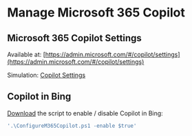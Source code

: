 # Manage Microsoft 365 Copilot

## Microsoft 365 Copilot Settings

Available at: [https://admin.microsoft.com/#/copilot/settings](https://admin.microsoft.com/#/copilot/settings)

Simulation: [Copilot Settings](https://nam06.safelinks.protection.outlook.com/?url=https%3A%2F%2Fapp.highlights.guide%2Fstart%2F972f02d3-0e9e-4fe7-8943-b63def2b7ef1%3Ftoken%3Dbc8c76f4-3ce6-495a-bf30-a3dea84b3013&data=05%7C02%7CTony.Frink%40microsoft.com%7Ca7a16b2d71d9489758e008dd89e4c452%7C72f988bf86f141af91ab2d7cd011db47%7C1%7C0%7C638818337850512207%7CUnknown%7CTWFpbGZsb3d8eyJFbXB0eU1hcGkiOnRydWUsIlYiOiIwLjAuMDAwMCIsIlAiOiJXaW4zMiIsIkFOIjoiTWFpbCIsIldUIjoyfQ%3D%3D%7C0%7C%7C%7C&sdata=Kbt27ZUb3asDGsxxK095E6Hn%2FE0qyK0JXBNjc4w1B7g%3D&reserved=0)

## Copilot in Bing

[Download](https://download.microsoft.com/download/8/9/d/89d41212-7ece-414c-b6d3-f4ecb070c613/ConfigureM365Copilot.ps1) the script to enable / disable Copilot in Bing:

```powershell
'.\ConfigureM365Copilot.ps1 -enable $true'
```
